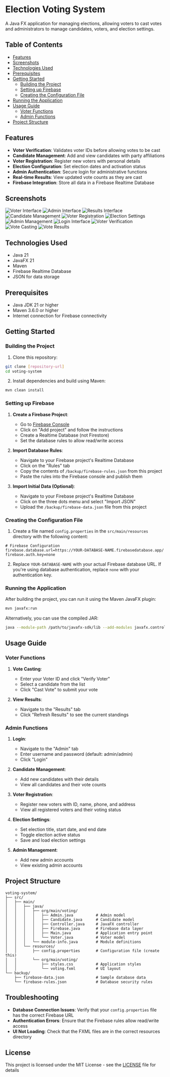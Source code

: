 # Election Voting System

A Java FX application for managing elections, allowing voters to cast votes and administrators to manage candidates, voters, and election settings.

## Table of Contents

- [Features](#features)
- [Screenshots](#screenshots)
- [Technologies Used](#technologies-used)
- [Prerequisites](#prerequisites)
- [Getting Started](#getting-started)
  - [Building the Project](#building-the-project)
  - [Setting up Firebase](#setting-up-firebase)
  - [Creating the Configuration File](#creating-the-configuration-file)
- [Running the Application](#running-the-application)
- [Usage Guide](#usage-guide)
  - [Voter Functions](#voter-functions)
  - [Admin Functions](#admin-functions)
- [Project Structure](#project-structure)


## Features

- **Voter Verification**: Validates voter IDs before allowing votes to be cast
- **Candidate Management**: Add and view candidates with party affiliations
- **Voter Registration**: Register new voters with personal details
- **Election Configuration**: Set election dates and activation status
- **Admin Authentication**: Secure login for administrative functions
- **Real-time Results**: View updated vote counts as they are cast
- **Firebase Integration**: Store all data in a Firebase Realtime Database

## Screenshots

![Voter Interface](screenshots/voter_interface.png)
![Admin Interface](screenshots/admin_interface.png)
![Results Interface](screenshots/results_interface.png)
![Candidate Management](screenshots/candidate_management.png)
![Voter Registration](screenshots/voter_registration.png)
![Election Settings](screenshots/election_settings.png)
![Admin Management](screenshots/admin_management.png)
![Login Interface](screenshots/login_interface.png)
![Voter Verification](screenshots/voter_verification.png)
![Vote Casting](screenshots/vote_casting.png)
![Vote Results](screenshots/vote_results.png)

## Technologies Used

- Java 21
- JavaFX 21
- Maven
- Firebase Realtime Database
- JSON for data storage

## Prerequisites

- Java JDK 21 or higher
- Maven 3.6.0 or higher
- Internet connection for Firebase connectivity

## Getting Started

### Building the Project

1. Clone this repository:
```bash
git clone [repository-url]
cd voting-system
```

2. Install dependencies and build using Maven:
```bash
mvn clean install
```


### Setting up Firebase

1. **Create a Firebase Project**:
   - Go to [Firebase Console](https://console.firebase.google.com/)
   - Click on "Add project" and follow the instructions
   - Create a Realtime Database (not Firestore)
   - Set the database rules to allow read/write access

2. **Import Database Rules**:
   - Navigate to your Firebase project's Realtime Database
   - Click on the "Rules" tab
   - Copy the contents of `/backup/firebase-rules.json` from this project
   - Paste the rules into the Firebase console and publish them

3. **Import Initial Data (Optional)**:
   - Navigate to your Firebase project's Realtime Database
   - Click on the three dots menu and select "Import JSON"
   - Upload the `/backup/firebase-data.json` file from this project

### Creating the Configuration File

1. Create a file named `config.properties` in the `src/main/resources` directory with the following content:

```properties
# Firebase Configuration
firebase.database.url=https://YOUR-DATABASE-NAME.firebasedatabase.app/
firebase.auth.key=none
```

2. Replace `YOUR-DATABASE-NAME` with your actual Firebase database URL. If you're using database authentication, replace `none` with your authentication key.

### Running the Application

After building the project, you can run it using the Maven JavaFX plugin:

```bash
mvn javafx:run
```

Alternatively, you can use the compiled JAR:

```bash
java --module-path /path/to/javafx-sdk/lib --add-modules javafx.controls,javafx.fxml -jar target/hellofx-0.0.1-SNAPSHOT.jar
```

## Usage Guide

### Voter Functions

1. **Vote Casting**:
   - Enter your Voter ID and click "Verify Voter"
   - Select a candidate from the list
   - Click "Cast Vote" to submit your vote

2. **View Results**:
   - Navigate to the "Results" tab
   - Click "Refresh Results" to see the current standings

### Admin Functions

1. **Login**:
   - Navigate to the "Admin" tab
   - Enter username and password (default: admin/admin)
   - Click "Login"

2. **Candidate Management**:
   - Add new candidates with their details
   - View all candidates and their vote counts

3. **Voter Registration**:
   - Register new voters with ID, name, phone, and address
   - View all registered voters and their voting status

4. **Election Settings**:
   - Set election title, start date, and end date
   - Toggle election active status
   - Save and load election settings

5. **Admin Management**:
   - Add new admin accounts
   - View existing admin accounts

## Project Structure

```
voting-system/
├── src/
│   ├── main/
│   │   ├── java/
│   │   │   ├── org/main/voting/
│   │   │   │   ├── Admin.java          # Admin model
│   │   │   │   ├── Candidate.java      # Candidate model
│   │   │   │   ├── Controller.java     # JavaFX controller
│   │   │   │   ├── Firebase.java       # Firebase data layer
│   │   │   │   ├── Main.java           # Application entry point
│   │   │   │   └── Voter.java          # Voter model
│   │   │   └── module-info.java        # Module definitions
│   │   └── resources/
│   │       ├── config.properties       # Configuration file (create this)
│   │       └── org/main/voting/
│   │           ├── styles.css          # Application styles
│   │           └── voting.fxml         # UI layout
└── backup/
    ├── firebase-data.json              # Sample database data
    └── firebase-rules.json             # Database security rules
```

## Troubleshooting

- **Database Connection Issues**: Verify that your `config.properties` file has the correct Firebase URL
- **Authentication Errors**: Ensure that the Firebase rules allow read/write access
- **UI Not Loading**: Check that the FXML files are in the correct resources directory

## License

This project is licensed under the MIT License - see the [LICENSE](LICENSE) file for details